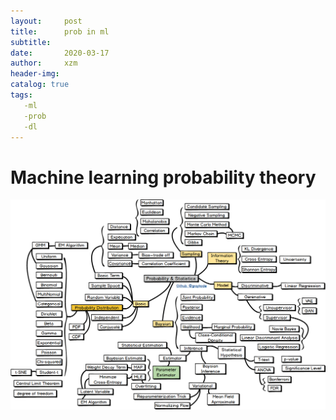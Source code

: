 ```yaml
---
layout:     post
title:      prob in ml 
subtitle:    
date:       2020-03-17
author:     xzm
header-img: 
catalog: true
tags:
   -ml
   -prob
   -dl
---
```


# Machine learning probability theory

<img src="img/prob.png">